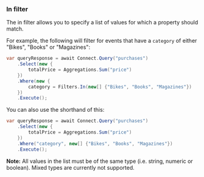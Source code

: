 ### In filter

The in filter allows you to specify a list of values for which a property should match.

For example, the following will filter for events that have a `category` of either "Bikes", "Books" or "Magazines":

```csharp
var queryResponse = await Connect.Query("purchases")
	.Select(new {
		totalPrice = Aggregations.Sum("price")
	})
	.Where(new {
		category = Filters.In(new[] {"Bikes", "Books", "Magazines"})
	})
	.Execute();
```

You can also use the shorthand of this:

```csharp
var queryResponse = await Connect.Query("purchases")
	.Select(new {
		totalPrice = Aggregations.Sum("price")
	})
	.Where("category", new[] {"Bikes", "Books", "Magazines"})
	.Execute();
```

**Note:** All values in the list must be of the same type (i.e. string, numeric or boolean).  Mixed types are currently not supported.
